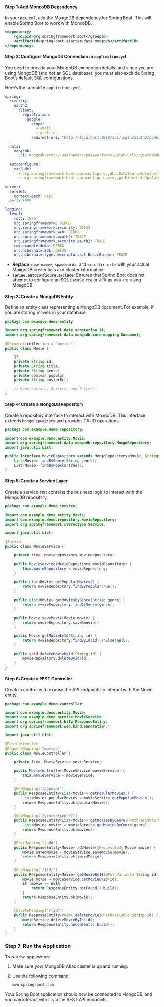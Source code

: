 #### Step 1: Add MongoDB Dependency

In your `pom.xml`, add the MongoDB dependency for Spring Boot. This will enable Spring Boot to work with MongoDB.

```xml
<dependency>
    <groupId>org.springframework.boot</groupId>
    <artifactId>spring-boot-starter-data-mongodb</artifactId>
</dependency>
```

#### Step 2: Configure MongoDB Connection in `application.yml`

You need to provide your MongoDB connection details, and since you are using MongoDB (and not an SQL database), you must also exclude Spring Boot’s default SQL configurations.

Here’s the complete `application.yml`:

```yaml
spring:
  security:
    oauth2:
      client:
        registration:
          google:
            scope:
              - email
              - profile
            redirect-uri: "http://localhost:8080/api/login/oauth2/code/google"

  data:
    mongodb:
      uri: mongodb+srv://<username>:<password>@<cluster-url>/<yourDatabaseName>?retryWrites=true&w=majority

  autoconfigure:
    exclude:
      - org.springframework.boot.autoconfigure.jdbc.DataSourceAutoConfiguration
      - org.springframework.boot.autoconfigure.orm.jpa.HibernateJpaAutoConfiguration

server:
  servlet:
    context-path: /api
  port: 8080

logging:
  level:
    root: INFO
    org.springframework: DEBUG
    org.springframework.security: DEBUG
    org.springframework.web: DEBUG
    org.springframework.oauth2: TRACE
    org.springframework.security.oauth2: TRACE
    com.example.demo: DEBUG
    org.hibernate.SQL: DEBUG
    org.hibernate.type.descriptor.sql.BasicBinder: TRACE
```

- **Replace** `<username>`, `<password>`, and `<cluster-url>` with your actual MongoDB credentials and cluster information.
- **`spring.autoconfigure.exclude`**: Ensures that Spring Boot does not attempt to configure an SQL `DataSource` or JPA as you are using MongoDB.

#### Step 3: Create a MongoDB Entity

Define an entity class representing a MongoDB document. For example, if you are storing movies in your database:

```java
package com.example.demo.entity;

import org.springframework.data.annotation.Id;
import org.springframework.data.mongodb.core.mapping.Document;

@Document(collection = "movies")
public class Movie {

    @Id
    private String id;
    private String title;
    private String genre;
    private boolean popular;
    private String posterUrl;

    // Constructors, Getters, and Setters
}
```

#### Step 4: Create a MongoDB Repository

Create a repository interface to interact with MongoDB. This interface extends `MongoRepository` and provides CRUD operations.

```java
package com.example.demo.repository;

import com.example.demo.entity.Movie;
import org.springframework.data.mongodb.repository.MongoRepository;
import java.util.List;

public interface MovieRepository extends MongoRepository<Movie, String> {
    List<Movie> findByGenre(String genre);
    List<Movie> findByPopularTrue();
}
```

#### Step 5: Create a Service Layer

Create a service that contains the business logic to interact with the MongoDB repository.

```java
package com.example.demo.service;

import com.example.demo.entity.Movie;
import com.example.demo.repository.MovieRepository;
import org.springframework.stereotype.Service;

import java.util.List;

@Service
public class MovieService {

    private final MovieRepository movieRepository;

    public MovieService(MovieRepository movieRepository) {
        this.movieRepository = movieRepository;
    }

    public List<Movie> getPopularMovies() {
        return movieRepository.findByPopularTrue();
    }

    public List<Movie> getMoviesByGenre(String genre) {
        return movieRepository.findByGenre(genre);
    }

    public Movie saveMovie(Movie movie) {
        return movieRepository.save(movie);
    }

    public Movie getMovieById(String id) {
        return movieRepository.findById(id).orElse(null);
    }

    public void deleteMovieById(String id) {
        movieRepository.deleteById(id);
    }
}
```

#### Step 6: Create a REST Controller

Create a controller to expose the API endpoints to interact with the Movie entity.

```java
package com.example.demo.controller;

import com.example.demo.entity.Movie;
import com.example.demo.service.MovieService;
import org.springframework.http.ResponseEntity;
import org.springframework.web.bind.annotation.*;

import java.util.List;

@RestController
@RequestMapping("/movies")
public class MovieController {

    private final MovieService movieService;

    public MovieController(MovieService movieService) {
        this.movieService = movieService;
    }

    @GetMapping("/popular")
    public ResponseEntity<List<Movie>> getPopularMovies() {
        List<Movie> popularMovies = movieService.getPopularMovies();
        return ResponseEntity.ok(popularMovies);
    }

    @GetMapping("/genre/{genre}")
    public ResponseEntity<List<Movie>> getMoviesByGenre(@PathVariable String genre) {
        List<Movie> movies = movieService.getMoviesByGenre(genre);
        return ResponseEntity.ok(movies);
    }

    @PostMapping("/add")
    public ResponseEntity<Movie> addMovie(@RequestBody Movie movie) {
        Movie savedMovie = movieService.saveMovie(movie);
        return ResponseEntity.ok(savedMovie);
    }

    @GetMapping("/{id}")
    public ResponseEntity<Movie> getMovieById(@PathVariable String id) {
        Movie movie = movieService.getMovieById(id);
        if (movie == null) {
            return ResponseEntity.notFound().build();
        }
        return ResponseEntity.ok(movie);
    }

    @DeleteMapping("/{id}")
    public ResponseEntity<Void> deleteMovie(@PathVariable String id) {
        movieService.deleteMovieById(id);
        return ResponseEntity.noContent().build();
    }
}
```

### Step 7: Run the Application

To run the application:

1. Make sure your MongoDB Atlas cluster is up and running.
2. Use the following command:

   ```bash
   mvn spring-boot:run
   ```

Your Spring Boot application should now be connected to MongoDB, and you can interact with it via the REST API endpoints.
